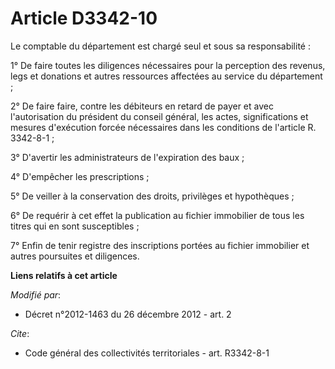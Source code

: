 # Article D3342-10

Le comptable du département est chargé seul et sous sa responsabilité : 

1° De faire toutes les diligences nécessaires pour la perception des revenus, legs et donations et autres ressources
affectées au service du département ; 

2° De faire faire, contre les débiteurs en retard de payer et avec l'autorisation du président du conseil général, les actes,
significations et mesures d'exécution forcée nécessaires dans les conditions de l'article R. 3342-8-1 ; 

3° D'avertir les administrateurs de l'expiration des baux ; 

4° D'empêcher les prescriptions ; 

5° De veiller à la conservation des droits, privilèges et hypothèques ;

6° De requérir à cet effet la publication au fichier immobilier de tous les titres qui en sont susceptibles ; 

7° Enfin de tenir registre des inscriptions portées au fichier immobilier et autres poursuites et diligences.

**Liens relatifs à cet article**

_Modifié par_:

  - Décret n°2012-1463 du 26 décembre 2012 - art. 2

_Cite_:

  - Code général des collectivités territoriales - art. R3342-8-1
